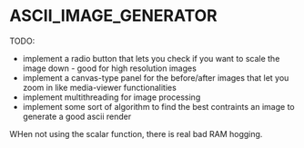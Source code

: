 # ASCII_IMAGE_GENERATOR

TODO: 
* implement a radio button that lets you check if you want to scale the image down - good for high resolution images
* implement a canvas-type panel for the before/after images that let you zoom in like media-viewer functionalities
* implement multithreading for image processing
* implement some sort of algorithm to find the best contraints an image to generate a good ascii render

WHen not using the scalar function, there is real bad RAM hogging.